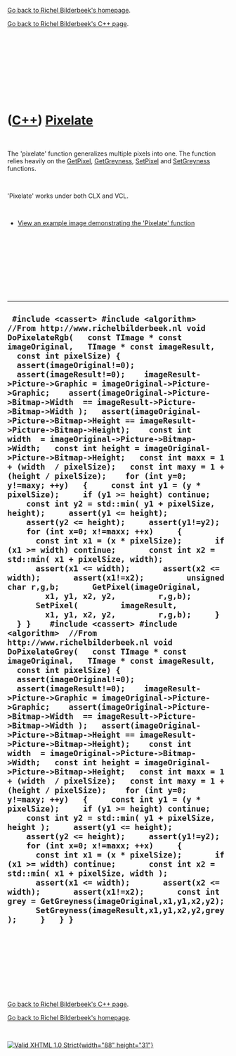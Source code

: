 [Go back to Richel Bilderbeek's homepage](index.htm).

[Go back to Richel Bilderbeek's C++ page](Cpp.htm).

 

 

 

 

 

([C++](Cpp.htm)) [Pixelate](CppPixelate.htm)
============================================

 

The 'pixelate' function generalizes multiple pixels into one. The
function relies heavily on the [GetPixel](CppGetPixel.htm),
[GetGreyness](CppGetGreyness.htm), [SetPixel](CppSetPixel.htm) and
[SetGreyness](CppSetGreyness.htm) functions.

 

'Pixelate' works under both CLX and VCL.

 

-   [View an example image demonstrating the 'Pixelate'
    function](CppPixelateExample.PNG)

 

 

 

 

 

  ------------------------------------------------------------------------------------------------------------------------------------------------------------------------------------------------------------------------------------------------------------------------------------------------------------------------------------------------------------------------------------------------------------------------------------------------------------------------------------------------------------------------------------------------------------------------------------------------------------------------------------------------------------------------------------------------------------------------------------------------------------------------------------------------------------------------------------------------------------------------------------------------------------------------------------------------------------------------------------------------------------------------------------------------------------------------------------------------------------------------------------------------------------------------------------------------------------------------------------------------------------------------------------------------------------------------------------------------------------------------------------------------------------------------------------------------------------------------------------------------------------------------------------------------------------------------------------------------------------------------------------------------------------------------------------------------------------------------------------------------------------------------------------------------------------------------------------------------------------------------------------------------------------------------------------------------------------------------------------------------------------------------------------------------------------------------------------------------------------------------------------------------------------------------------------------------------------------------------------------------------------------------------------------------------------------------------------------------------------------------------------------------------------------------------------------------------------------------------------------------------------------------------------------------------------------------------------------------------------------------------------------------------------------------------------------------------------------------------------------------------------------------------------
  ` #include <cassert> #include <algorithm>  //From http://www.richelbilderbeek.nl void DoPixelateRgb(   const TImage * const imageOriginal,   TImage * const imageResult,   const int pixelSize) {   assert(imageOriginal!=0);   assert(imageResult!=0);    imageResult->Picture->Graphic = imageOriginal->Picture->Graphic;    assert(imageOriginal->Picture->Bitmap->Width  == imageResult->Picture->Bitmap->Width );   assert(imageOriginal->Picture->Bitmap->Height == imageResult->Picture->Bitmap->Height);    const int width  = imageOriginal->Picture->Bitmap->Width;   const int height = imageOriginal->Picture->Bitmap->Height;   const int maxx = 1 + (width  / pixelSize);   const int maxy = 1 + (height / pixelSize);    for (int y=0; y!=maxy; ++y)   {     const int y1 = (y * pixelSize);     if (y1 >= height) continue;     const int y2 = std::min( y1 + pixelSize, height);     assert(y1 <= height);     assert(y2 <= height);     assert(y1!=y2);      for (int x=0; x!=maxx; ++x)     {       const int x1 = (x * pixelSize);       if (x1 >= width) continue;       const int x2 = std::min( x1 + pixelSize, width);       assert(x1 <= width);       assert(x2 <= width);       assert(x1!=x2);         unsigned char r,g,b;       GetPixel(imageOriginal,         x1, y1, x2, y2,         r,g,b);       SetPixel(         imageResult,         x1, y1, x2, y2,         r,g,b);     }   } }    #include <cassert> #include <algorithm>  //From http://www.richelbilderbeek.nl void DoPixelateGrey(   const TImage * const imageOriginal,   TImage * const imageResult,   const int pixelSize) {   assert(imageOriginal!=0);   assert(imageResult!=0);    imageResult->Picture->Graphic = imageOriginal->Picture->Graphic;    assert(imageOriginal->Picture->Bitmap->Width  == imageResult->Picture->Bitmap->Width );   assert(imageOriginal->Picture->Bitmap->Height == imageResult->Picture->Bitmap->Height);    const int width  = imageOriginal->Picture->Bitmap->Width;   const int height = imageOriginal->Picture->Bitmap->Height;   const int maxx = 1 + (width  / pixelSize);   const int maxy = 1 + (height / pixelSize);    for (int y=0; y!=maxy; ++y)   {     const int y1 = (y * pixelSize);     if (y1 >= height) continue;     const int y2 = std::min( y1 + pixelSize, height );     assert(y1 <= height);     assert(y2 <= height);     assert(y1!=y2);      for (int x=0; x!=maxx; ++x)     {       const int x1 = (x * pixelSize);       if (x1 >= width) continue;       const int x2 = std::min( x1 + pixelSize, width );       assert(x1 <= width);       assert(x2 <= width);       assert(x1!=x2);       const int grey = GetGreyness(imageOriginal,x1,y1,x2,y2);       SetGreyness(imageResult,x1,y1,x2,y2,grey);     }   } }`
  ------------------------------------------------------------------------------------------------------------------------------------------------------------------------------------------------------------------------------------------------------------------------------------------------------------------------------------------------------------------------------------------------------------------------------------------------------------------------------------------------------------------------------------------------------------------------------------------------------------------------------------------------------------------------------------------------------------------------------------------------------------------------------------------------------------------------------------------------------------------------------------------------------------------------------------------------------------------------------------------------------------------------------------------------------------------------------------------------------------------------------------------------------------------------------------------------------------------------------------------------------------------------------------------------------------------------------------------------------------------------------------------------------------------------------------------------------------------------------------------------------------------------------------------------------------------------------------------------------------------------------------------------------------------------------------------------------------------------------------------------------------------------------------------------------------------------------------------------------------------------------------------------------------------------------------------------------------------------------------------------------------------------------------------------------------------------------------------------------------------------------------------------------------------------------------------------------------------------------------------------------------------------------------------------------------------------------------------------------------------------------------------------------------------------------------------------------------------------------------------------------------------------------------------------------------------------------------------------------------------------------------------------------------------------------------------------------------------------------------------------------------------------------------

 

 

 

 

 

[Go back to Richel Bilderbeek's C++ page](Cpp.htm).

[Go back to Richel Bilderbeek's homepage](index.htm).

 

[![Valid XHTML 1.0 Strict](valid-xhtml10.png){width="88"
height="31"}](http://validator.w3.org/check?uri=referer)

